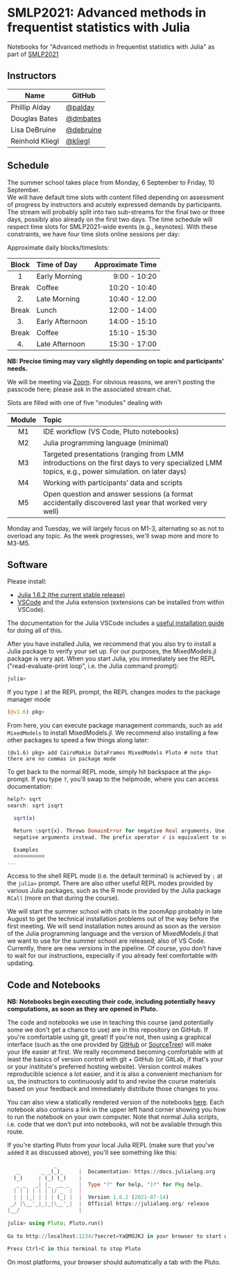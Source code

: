 # SMLP2021: Advanced methods in frequentist statistics with Julia 
Notebooks for "Advanced methods in frequentist statistics with Julia" as part of [SMLP2021](https://vasishth.github.io/smlp2021/)

## Instructors

| Name            | GitHub                                   |
|-----------------|------------------------------------------|
| Phillip Alday   | [@palday](https://github.com/palday)     |
| Douglas Bates   | [@dmbates](https://github.com/dmbates)    |
| Lisa DeBruine   | [@debruine](https://github.com/debruine) |
| Reinhold Kliegl | [@kliegl](https://github.com/kliegl)     |

## Schedule

The summer school takes place from Monday, 6 September to Friday, 10 September.  
We will have default time slots with content filled depending on assessment of progress by instructors and acutely expressed demands by participants.
The stream will probably split into two sub-streams for the final two or three days, possibly also already on the first two days.
The time schedule will respect time slots for SMLP2021-wide events (e.g., keynotes). With these constraints, we have four time slots online sessions per day: 

Approximate daily blocks/timeslots:

| Block | Time of Day | Approximate Time |
|:-----:|:------------|-----------------:|
| 1     | Early Morning | 9:00 - 10:20 |
| Break | Coffee  | 10:20 - 10:40 |
| 2.    | Late Morning | 10:40 - 12.00 |
| Break | Lunch | 12:00 - 14:00 |
| 3.    | Early Afternoon |  14:00 - 15:10 | 
| Break | Coffee  | 15:10 - 15:30 |
| 4.    | Late Afternoon | 15:30 - 17:00 |   

**NB: Precise timing may vary slightly depending on topic and participants' needs.** 

We will be meeting via [Zoom](https://uni-potsdam.zoom.us/j/64170432269). For obvious reasons, we aren't posting the passcode here; please ask in the associated stream chat.

Slots are filled with one of five "modules" dealing with  

|Module| Topic |
|:--:|:-------------------------------------------|
| M1 |  IDE workflow  (VS Code, Pluto notebooks)  |
| M2 | Julia programming language (minimal) |
| M3 | Targeted presentations (ranging from LMM introductions on the first days  to very specialized LMM topics, e.g., power simulation. on later days) |
| M4 | Working with participants’ data and scripts |
| M5 | Open question and answer sessions (a format accidentally discovered last year that worked very well) |

Monday and Tuesday, we will largely focus on M1-3, alternating so as not to overload any topic. As the week progresses, we'll swap more and more to M3-M5.

## Software

Please install:
- [Julia 1.6.2 (the current stable release)](https://julialang.org/downloads/)
- [VSCode](https://code.visualstudio.com/) and the Julia extension (extensions can be installed from within VSCode).

The documentation for the Julia VSCode includes a [useful installation guide](https://www.julia-vscode.org/docs/dev/gettingstarted/#Installation-and-Configuration-1) for doing all of this. 

After you have installed Julia, we recommend that you also try to install a Julia package to verify your set up. For our purposes, the MixedModels.jl package is very apt. When you start Julia, you immediately see the REPL ("read-evaluate-print loop", i.e. the Julia command prompt):

```julia
julia>
```

If you type `]` at the REPL prompt, the REPL changes *modes* to the package manager mode
```julia
(@v1.6) pkg> 
```

From here, you can execute package management commands, such as `add MixedModels` to install MixedModels.jl. We recommend also installing a few other packages to speed a few things along later:

```
(@v1.6) pkg> add CairoMakie DataFrames MixedModels Pluto # note that there are no commas in package mode
```

To get back to the normal REPL mode, simply hit backspace at the `pkg>` prompt. 
If you type `?`, you'll swap to the helpmode, where you can access documentation:
```julia
help?> sqrt
search: sqrt isqrt

  sqrt(x)

  Return \sqrt{x}. Throws DomainError for negative Real arguments. Use complex
  negative arguments instead. The prefix operator √ is equivalent to sqrt.

  Examples
  ≡≡≡≡≡≡≡≡≡≡
...
```
Access to the shell REPL mode (i.e. the default terminal) is achieved by `;` at the `julia>` prompt. 
There are also other useful REPL modes provided by various Julia packages, such as the R mode provided by the Julia package `RCall` (more on that during the course).

We will start the summer school with chats in the zoomApp probably in late August to get the technical installation problems out of the way before the first meeting. We will send installation notes around as soon as the version of the Julia programming language and the version of MixedModels.jl that we want to use for the summer school are released; also of VS Code. Currently, there are new versions in the pipeline. Of course, you don’t have to wait for our instructions, especially if you already feel comfortable with updating.

## Code and Notebooks

**NB: Notebooks begin executing their code, including potentially heavy computations, as soon as they are opened in Pluto.**

The code and notebooks we use in teaching this course (and potentially some we don't get a chance to use) are in this repository on GitHub. If you're comfortable using git, great! If you're not, then using a graphical interface (such as the one provided by [GitHub](https://desktop.github.com/) or [SourceTree](https://www.sourcetreeapp.com/)) will make your life easier at first. We really recommend becoming comfortable with at least the basics of version control with git + GitHub (or GitLab, if that's your or your institute's preferred hosting website). Version control makes reproducible science a lot easier, and it is also a convenient mechanism for us, the instructors to continuously add to and revise the course materials based on your feedback and immediately distribute those changes to you.

You can also view a statically rendered version of the notebooks [here](https://repsychling.github.io/SMLP2021/). Each notebook also contains a link in the upper left hand corner showing you how to run the notebook on your own computer. Note that normal Julia scripts, i.e. code that we don't put into notebooks, will not be available through this route.

If you're starting Pluto from your local Julia REPL (make sure that you've `add`ed it as discussed above), you'll see something like this:

```julia
               _         
   _       _ _(_)_     |  Documentation: https://docs.julialang.org
  (_)     | (_) (_)    |                                                                       
   _ _   _| |_  __ _   |  Type "?" for help, "]?" for Pkg help.
  | | | | | | |/ _` |  |                                                                       
  | | |_| | | | (_| |  |  Version 1.6.2 (2021-07-14)
 _/ |\__'_|_|_|\__'_|  |  Official https://julialang.org/ release
|__/                   |                    
                                               
julia> using Pluto; Pluto.run()             
                                               
Go to http://localhost:1234/?secret=YaQMOJKJ in your browser to start writing ~ have fun!
                                               
Press Ctrl+C in this terminal to stop Pluto 

```

On most platforms, your browser should automatically a tab with the Pluto.
